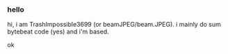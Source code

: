 ### hello

hi, i am TrashImpossible3699 (or beamJPEG/beam.JPEG). i mainly do sum bytebeat code (yes) and i'm based.

ok
